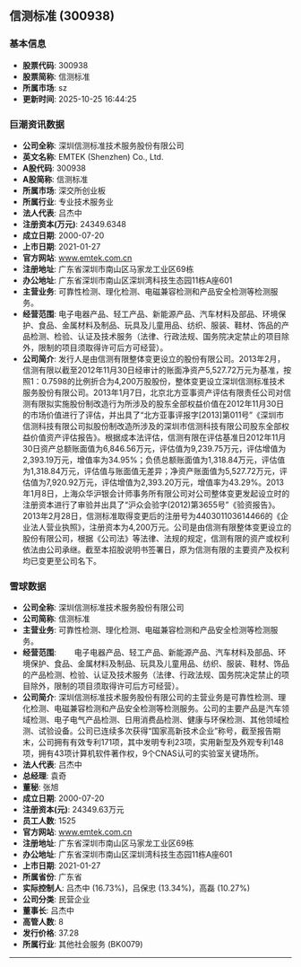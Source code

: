 ## 信测标准 (300938)

### 基本信息

- **股票代码**: 300938
- **股票简称**: 信测标准
- **所属市场**: sz
- **更新时间**: 2025-10-25 16:44:25

### 巨潮资讯数据

- **公司全称**: 深圳信测标准技术服务股份有限公司
- **英文名称**: EMTEK (Shenzhen) Co., Ltd.
- **A股代码**: 300938
- **A股简称**: 信测标准
- **所属市场**: 深交所创业板
- **所属行业**: 专业技术服务业
- **法人代表**: 吕杰中
- **注册资本(万元)**: 24349.6348
- **成立日期**: 2000-07-20
- **上市日期**: 2021-01-27
- **官方网站**: www.emtek.com.cn
- **注册地址**: 广东省深圳市南山区马家龙工业区69栋
- **办公地址**: 广东省深圳市南山区深圳湾科技生态园11栋A座601
- **主营业务**: 可靠性检测、理化检测、电磁兼容检测和产品安全检测等检测服务。
- **经营范围**: 电子电器产品、轻工产品、新能源产品、汽车材料及部品、环境保护、食品、金属材料及制品、玩具及儿童用品、纺织、服装、鞋材、饰品的产品检测、检验、认证及技术服务（法律、行政法规、国务院决定禁止的项目除外，限制的项目须取得许可后方可经营）。
- **公司简介**: 发行人是由信测有限整体变更设立的股份有限公司。2013年2月，信测有限以截至2012年11月30日经审计的账面净资产5,527.72万元为基准，按照1：0.7598的比例折合为4,200万股股份，整体变更设立深圳信测标准技术服务股份有限公司。2013年1月7日，北京北方亚事资产评估有限责任公司对信测有限拟实施股份制改造行为所涉及的股东全部权益价值在2012年11月30日的市场价值进行了评估，并出具了“北方亚事评报字[2013]第011号”《深圳市信测科技有限公司拟股份制改造所涉及的深圳市信测科技有限公司股东全部权益价值资产评估报告》。根据成本法评估，信测有限在评估基准日2012年11月30日资产总额账面值为6,846.56万元，评估值为9,239.75万元，评估增值为2,393.19万元，增值率为34.95%；负债总额账面值为1,318.84万元，评估值为1,318.84万元，评估值与账面值无差异；净资产账面值为5,527.72万元，评估值为7,920.92万元，评估增值为2,393.20万元，增值率为43.29%。2013年1月8日，上海众华沪银会计师事务所有限公司对公司整体变更发起设立时的注册资本进行了审验并出具了“沪众会验字(2012)第3655号”《验资报告》。2013年2月28日，信测标准取得变更后的注册号为440301103614466的《企业法人营业执照》，注册资本为4,200万元。公司是由信测有限整体变更设立的股份有限公司，根据《公司法》等法律、法规的规定，信测有限的资产或权利依法由公司承继。截至本招股说明书签署日，原为信测有限的主要资产及权利均已变更至公司名下。

### 雪球数据

- **公司全称**: 深圳信测标准技术服务股份有限公司
- **公司简称**: 信测标准
- **主营业务**: 可靠性检测、理化检测、电磁兼容检测和产品安全检测等检测服务。
- **经营范围**: 　　电子电器产品、轻工产品、新能源产品、汽车材料及部品、环境保护、食品、金属材料及制品、玩具及儿童用品、纺织、服装、鞋材、饰品的产品检测、检验、认证及技术服务（法律、行政法规、国务院决定禁止的项目除外，限制的项目须取得许可后方可经营）。
- **公司简介**: 深圳信测标准技术服务股份有限公司的主营业务是可靠性检测、理化检测、电磁兼容检测和产品安全检测等检测服务。公司的主要产品是汽车领域检测、电子电气产品检测、日用消费品检测、健康与环保检测、其他领域检测、试验设备。公司已连续多次获得“国家高新技术企业”称号，截至报告期末，公司拥有有效专利171项，其中发明专利23项，实用新型及外观专利148项，拥有43项计算机软件著作权，9个CNAS认可的实验室关键场所。
- **法人代表**: 吕杰中
- **总经理**: 袁奇
- **董秘**: 张旭
- **成立日期**: 2000-07-20
- **注册资本(元)**: 24349.63万元
- **员工人数**: 1525
- **官方网站**: www.emtek.com.cn
- **注册地址**: 广东省深圳市南山区马家龙工业区69栋
- **办公地址**: 广东省深圳市南山区深圳湾科技生态园11栋A座601
- **上市日期**: 2021-01-27
- **所属省份**: 广东省
- **实际控制人**: 吕杰中 (16.73%)，吕保忠 (13.34%)，高磊 (10.27%)
- **公司分类**: 民营企业
- **董事长**: 吕杰中
- **高管人数**: 8
- **发行价格**: 37.28
- **所属行业**: 其他社会服务 (BK0079)

---